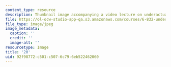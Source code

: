```yaml
---
content_type: resource
description: Thumbnail image accompanying a video lecture on underactuated robotics.
file: https://ol-ocw-studio-app-qa.s3.amazonaws.com/courses/6-832-underactuated-robotics-spring-2009/92f98772c501c5076c796eb522462060_20.jpg
file_type: image/jpeg
image_metadata:
  caption: ''
  credit: ''
  image-alt: ''
resourcetype: Image
title: '20'
uid: 92f98772-c501-c507-6c79-6eb522462060
---
```

